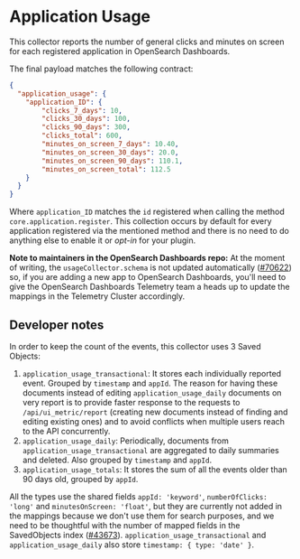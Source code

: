 # Application Usage

This collector reports the number of general clicks and minutes on screen for each registered application in OpenSearch Dashboards.

The final payload matches the following contract:

```JSON
{
  "application_usage": {
    "application_ID": {
        "clicks_7_days": 10,
        "clicks_30_days": 100,
        "clicks_90_days": 300,
        "clicks_total": 600,
        "minutes_on_screen_7_days": 10.40,
        "minutes_on_screen_30_days": 20.0,
        "minutes_on_screen_90_days": 110.1,
        "minutes_on_screen_total": 112.5
    }
  }
}
```

Where `application_ID` matches the `id` registered when calling the method `core.application.register`.
This collection occurs by default for every application registered via the mentioned method and there is no need to do anything else to enable it or _opt-in_ for your plugin.

**Note to maintainers in the OpenSearch Dashboards repo:** At the moment of writing, the `usageCollector.schema` is not updated automatically ([#70622](https://github.com/elastic/kibana/issues/70622)) so, if you are adding a new app to OpenSearch Dashboards, you'll need to give the OpenSearch Dashboards Telemetry team a heads up to update the mappings in the Telemetry Cluster accordingly.

## Developer notes

In order to keep the count of the events, this collector uses 3 Saved Objects:

1. `application_usage_transactional`: It stores each individually reported event. Grouped by `timestamp` and `appId`. The reason for having these documents instead of editing `application_usage_daily` documents on very report is to provide faster response to the requests to `/api/ui_metric/report` (creating new documents instead of finding and editing existing ones) and to avoid conflicts when multiple users reach to the API concurrently.
2. `application_usage_daily`: Periodically, documents from `application_usage_transactional` are aggregated to daily summaries and deleted. Also grouped by `timestamp` and `appId`.
3. `application_usage_totals`: It stores the sum of all the events older than 90 days old, grouped by `appId`.

All the types use the shared fields `appId: 'keyword'`, `numberOfClicks: 'long'` and `minutesOnScreen: 'float'`, but they are currently not added in the mappings because we don't use them for search purposes, and we need to be thoughtful with the number of mapped fields in the SavedObjects index ([#43673](https://github.com/elastic/kibana/issues/43673)). `application_usage_transactional` and `application_usage_daily` also store `timestamp: { type: 'date' }`.
